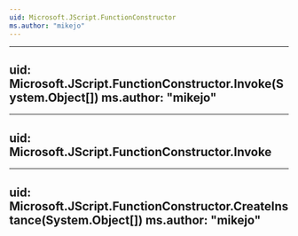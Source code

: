 ```yaml
---
uid: Microsoft.JScript.FunctionConstructor
ms.author: "mikejo"
---
```


---
uid: Microsoft.JScript.FunctionConstructor.Invoke(System.Object[])
ms.author: "mikejo"
---

---
uid: Microsoft.JScript.FunctionConstructor.Invoke
---

---
uid: Microsoft.JScript.FunctionConstructor.CreateInstance(System.Object[])
ms.author: "mikejo"
---
